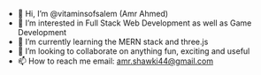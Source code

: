 - 👋 Hi, I’m @vitaminsofsalem (Amr Ahmed)
- 👀 I’m interested in Full Stack Web Development as well as Game Development
- 🌱 I’m currently learning the MERN stack and three.js
- 💞️ I’m looking to collaborate on anything fun, exciting and useful
- 📫 How to reach me email: amr.shawki44@gmail.com

<!---
vitaminsofsalem/vitaminsofsalem is a ✨ special ✨ repository because its `README.md` (this file) appears on your GitHub profile.
You can click the Preview link to take a look at your changes.
--->
